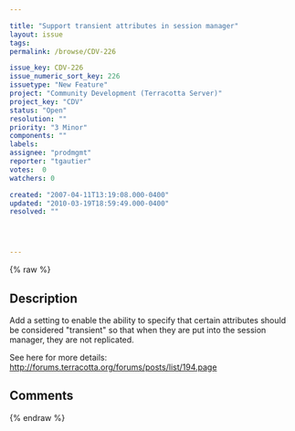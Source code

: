 ```yaml
---

title: "Support transient attributes in session manager"
layout: issue
tags: 
permalink: /browse/CDV-226

issue_key: CDV-226
issue_numeric_sort_key: 226
issuetype: "New Feature"
project: "Community Development (Terracotta Server)"
project_key: "CDV"
status: "Open"
resolution: ""
priority: "3 Minor"
components: ""
labels: 
assignee: "prodmgmt"
reporter: "tgautier"
votes:  0
watchers: 0

created: "2007-04-11T13:19:08.000-0400"
updated: "2010-03-19T18:59:49.000-0400"
resolved: ""




---
```


{% raw %}

## Description

<div markdown="1" class="description">

Add a setting to enable the ability to specify that certain attributes should be considered "transient" so that when they are put into the session manager, they are not replicated.

See here for more details: http://forums.terracotta.org/forums/posts/list/194.page

</div>

## Comments



{% endraw %}
